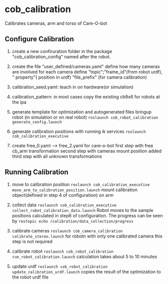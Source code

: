 cob_calibration
===============

Calibrates cameras, arm and torso of Care-O-bot



Configure Calibration
----------

1. create a new confiruration folder in the package "cob_calibration_config"
named after the robot.

2. create the file "user_defined/cameras.yaml"
define how many cameras are involved
for each camera define "topic";"frame_id"(from robot urdf), " property"( position in urdf)
"file_prefix" (for camera calibration)

3. calibration_seed.yaml: teach in on hardware(or simulation)

4. calibration_pattern:
in most cases copy the existing cb9x6 for robots at the ipa


5. generate template for optimization and autogenerated files
bringup robot (in simulation or on real robot)
```roslaunch cob_robot_calibration generate_config.launch```


6. generate calibration positions
with running ik services
```roslaunch cob_calibration_executive``` 

7. create free_0.yaml --> free_2.yaml
for care-o-bot first step with free cb_arm transformation
 second step with cameras mount position added
third step with all unknown transformations


Running Calibration
----------

1. move to calibration position
```roslaunch cob_calibration_executive move_arm_to_calibration_position.launch```
mount calibration object(defined in step 4 of configuration) on arm

2. collect data
```roslaunch cob_calibration_executive collect_robot_calibration_data.launch```
Robot moves to the sample positions calculated in step6 of configuration.
The progress can be seen by ```rostopic echo /calibration/data_collection/progress```

3. calibrate cameras
```roslaunch cob_camera_calibration calibrate_stereo.launch```
for robotn with only one calibrated camera this step is not required

4. calibrate robot
```roslaunch cob_robot_calibration run_robot_calibration.launch```
calculation takes about 5 to 10 minutes

5. update urdf
```roslaunch cob_robot_calibration update_calibration_urdf.launch```
copies the result of the optimization to the robot urdf file


